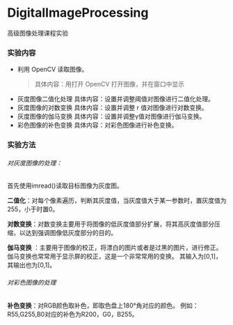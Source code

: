 # DigitalImageProcessing
高级图像处理课程实验
### 实验内容
* 利用 OpenCV 读取图像。
    > 具体内容：用打开 OpenCV 打开图像，并在窗口中显示
* 灰度图像二值化处理
具体内容：设置并调整阈值对图像进行二值化处理。
* 灰度图像的对数变换
具体内容：设置并调整 r 值对图像进行对数变换。
* 灰度图像的伽马变换
具体内容：设置并调整γ值对图像进行伽马变换。
* 彩色图像的补色变换
具体内容：对彩色图像进行补色变换。

### 实验方法
######  对灰度图像的处理：
首先使用imread()读取目标图像为灰度图。    

**二值化**：对每个像素遍历，判断其灰度值，当灰度值大于某一参数时，置灰度值为255，小于时置0。  

**对数变换**：对数变换主要用于将图像的低灰度值部分扩展，将其高灰度值部分压缩，以达到强调图像低灰度部分的目的。  

**伽马变换** ：主要用于图像的校正，将漂白的图片或者是过黑的图片，进行修正。伽马变换也常常用于显示屏的校正，这是一个非常常用的变换。
其输入为[0,1]，其输出也为[0,1]。   

######  对彩色图像的处理
**补色变换**：对RGB颜色取补色，即取色盘上180°角对应的颜色。
例如：R55,G255,B0对应的补色为R200，G0，B255。
